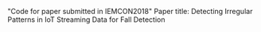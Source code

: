 "Code for paper submitted in IEMCON2018" 
Paper title: Detecting Irregular Patterns in IoT Streaming Data for Fall Detection

